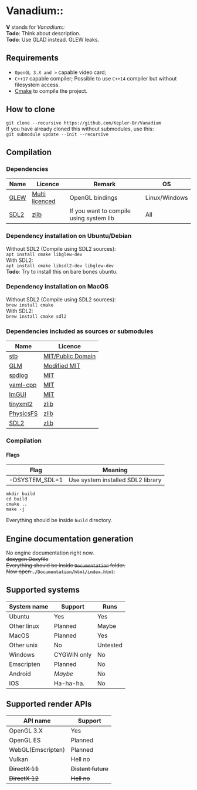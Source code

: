 # Vanadium::
**V** stands for *Vanadium::*  
**Todo**: Think about description.  
**Todo**: Use GLAD instead. GLEW leaks.  

## Requirements
* `OpenGL 3.X and >` capable video card;
* `C++17` capable compiler; Possible to use `C++14` compiler but without filesystem access.
* [Cmake](https://cmake.org/) to compile the project.
## How to clone
`git clone --recursive https://github.com/Kepler-Br/Vanadium`  
If you have already cloned this without submodules, use this:  
`git submodule update --init --recursive`

## Compilation
### Dependencies
| Name          | Licence       | Remark          | OS            |
| ------------- | ------------- | --------------- | ------------- |
| [GLEW](https://github.com/nigels-com/glew) | [Multi licenced](https://github.com/nigels-com/glew/blob/master/LICENSE.txt) | OpenGL bindings | Linux/Windows |
| [SDL2](https://github.com/libsdl-org/SDL) | [zlib](https://github.com/libsdl-org/SDL/blob/main/LICENSE.txt) | If you want to compile using system lib | All |

### Dependency installation on Ubuntu/Debian
Without SDL2 (Compile using SDL2 sources):  
`apt install cmake libglew-dev`  
With SDL2:  
`apt install cmake libsdl2-dev libglew-dev`  
**Todo**: Try to install this on bare bones ubuntu.

### Dependency installation on MacOS
Without SDL2 (Compile using SDL2 sources):  
`brew install cmake`  
With SDL2:  
`brew install cmake sdl2`  

### Dependencies included as sources or submodules

| Name          | Licence       |
| ------------- | ------------- |
| [stb](https://github.com/nothings/stb) | [MIT/Public Domain](https://github.com/nothings/stb/blob/master/LICENSE) |
| [GLM](https://github.com/g-truc/glm) | [Modified MIT](https://github.com/g-truc/glm/blob/master/manual.md#section0)|
| [spdlog](https://github.com/gabime/spdlog) | [MIT](https://github.com/gabime/spdlog/blob/v1.x/LICENSE)|
| [yaml-cpp](https://github.com/jbeder/yaml-cpp) | [MIT](https://github.com/jbeder/yaml-cpp/blob/master/LICENSE) |
| [ImGUI](https://github.com/ocornut/imgui) | [MIT](https://github.com/ocornut/imgui/blob/master/LICENSE.txt) |
| [tinyxml2](https://github.com/leethomason/tinyxml2) | [zlib](https://github.com/leethomason/tinyxml2/blob/master/LICENSE.txt)|
| [PhysicsFS](https://icculus.org/physfs/) | [zlib](https://hg.icculus.org/icculus/physfs/raw-file/tip/LICENSE.txt) |
| [SDL2](https://github.com/libsdl-org/SDL) | [zlib](https://github.com/libsdl-org/SDL/blob/main/LICENSE.txt) |
### Compilation
#### Flags
| Flag | Meaning |
| ------------- | ------------- |
| -DSYSTEM_SDL=1 | Use system installed SDL2 library |
```
mkdir build
cd build
cmake ..
make -j
```  
Everything should be inside `build` directory.

## Engine documentation generation
No engine documentation right now.  
~~doxygen Doxyfile  
Everything should be inside `Documentation` folder.  
Now open `./Documentation/html/index.html`.~~
## Supported systems
| System name   | Support       | Runs          |
| ------------- | ------------- | ------------- |
| Ubuntu        | Yes           | Yes           |
| Other linux   | Planned       | Maybe         |
| MacOS         | Planned       | Yes           |
| Other unix    | No            | Untested      |
| Windows       | CYGWIN only   | No            |
| Emscripten    | Planned       | No            |
| Android       | *Maybe*       | No            |
| IOS           | Ha-ha-ha.     | No            |

## Supported render APIs
| API name          | Support        |
| ----------------- | -------------- |
| OpenGL 3.X        | Yes            |
| OpenGL ES         | Planned        |
| WebGL(Emscripten) | Planned        |
| Vulkan            | Hell no        |
| ~~DirectX 11~~        | ~~Distant future~~ |
| ~~DirectX 12~~        | ~~Hell no~~        |